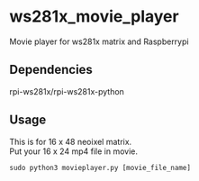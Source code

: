 # ws281x_movie_player
Movie player for ws281x matrix and Raspberrypi

## Dependencies
rpi-ws281x/rpi-ws281x-python

## Usage
This is for 16 x 48 neoixel matrix.  
Put your 16 x 24 mp4 file in movie.  

```sudo python3 movieplayer.py [movie_file_name] ```

